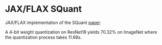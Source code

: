 # JAX/FLAX SQuant

JAX/FLAX implementation of the SQuant [paper](https://arxiv.org/pdf/2202.07471.pdf).

A 4-bit weight quantization on ResNet18 yields 70.32% on ImageNet where the quantization process takes 11.68s.
